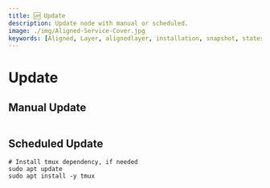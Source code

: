 ```yaml
---
title: 🆙 Update
description: Update node with manual or scheduled.
image: ./img/Aligned-Service-Cover.jpg
keywords: [Aligned, Layer, alignedlayer, installation, snapshot, statesync, update]
---
```


# Update 

## Manual Update

```shell

```

## Scheduled Update

```shell
# Install tmux dependency, if needed
sudo apt update
sudo apt install -y tmux
```

```shell

```

